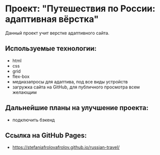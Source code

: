 # Проект: "Путешествия по России: адаптивная вёрстка"
Данный проект учит верстке адаптивного сайта.
## Используемые технологии: 
- html
- css
- grid
- flex-box
- медиазапросы для адаптива, под все виды устройств
- загружка сайта на GitHub, для публичного просмотра всем желающим
## Дальнейшие планы на улучшение проекта:
- подключить бэкенд
## Ссылка на GitHub Pages:
- https://stefaniafrolovafrolov.github.io/russian-travel/